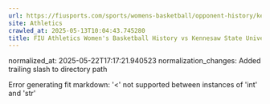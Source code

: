 ```yaml
---
url: https://fiusports.com/sports/womens-basketball/opponent-history/kennesaw-state-university/63/
site: Athletics
crawled_at: 2025-05-13T10:04:43.745280
title: FIU Athletics Women's Basketball History vs Kennesaw State University
---
```

normalized_at: 2025-05-22T17:17:21.940523
normalization_changes: Added trailing slash to directory path

Error generating fit markdown: '<' not supported between instances of 'int' and 'str'
